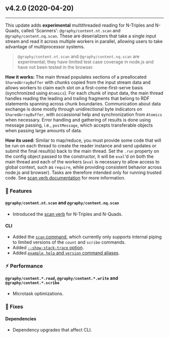 ## v4.2.0 (2020-04-20)
------------------------

This update adds **experimental** multithreaded reading for N-Triples and N-Quads, called 'Scanners': `@graphy/content.nt.scan` and `@graphy/content.nq.scan`. These are deserializers that take a single input stream and read it across multiple workers in parallel, allowing users to take advantage of multiprocessor systems.

> `@graphy/content.nt.scan` and `@graphy/content.nq.scan` are experimental; they have limited test case coverage in node.js and have not been tested in the browser.

**How it works:**
The main thread populates sections of a preallocated `SharedArrayBuffer` with chunks copied from the input stream data and allows workers to claim each slot on a first-come-first-serve basis (synchronized using `Atomics`). For each chunk of input data, the main thread handles reading the leading and trailing fragments that belong to RDF statements spanning across chunk boundaries. Communication about data exchange is done mostly through unidirectional byte indicators on `SharedArrayBuffer`, with occassional help and synchronization from `Atomics` when necessary. Error handling and gathering of results is done using message passing, i.e., `postMessage`, which accepts transferable objects when passing large amounts of data.

**How its used:**
Similar to map/reduce, you must provide some code that will be run on each thread to create the reader instance and send updates or submit the final result(s) back to the main thread. Set the `.run` property on the config object passed to the constructor, it will be `eval`'d on both the main thread and each of the workers (`eval` is necessary to allow access to global context, such as `require`, while providing consistent behavior across node.js and browser). Tasks are therefore intended only for running trusted code. See [scan verb documentation](https://graphy.link/content.textual#verb_scribe) for more information.


### 🍭 Features

#### `@graphy/content.nt.scan` and `@graphy/content.nq.scan`
 - Introduced the [scan verb](https://graphy.link/content.textual#verb_scribe) for N-Triples and N-Quads.

#### CLI
 - Added the [`scan` command](https://graphy.link/cli#command_scan), which currently only supports internal piping to limited versions of the `count` and `scribe` commands.
 - Added [`--show-stack-trace` option](https://graphy.link/cli#options).
 - Added [`example`, `help` and `version` command aliases](https://graphy.link/cli#command_examples).


### ⚡︎ Performance

#### `@graphy/content.*.read`, `@graphy/content.*.write` and `@graphy/content.*.scribe`
 - Microtask optimizations.


### 🔧 Fixes

#### Dependencies
 - Dependency upgrades that affect CLI.
